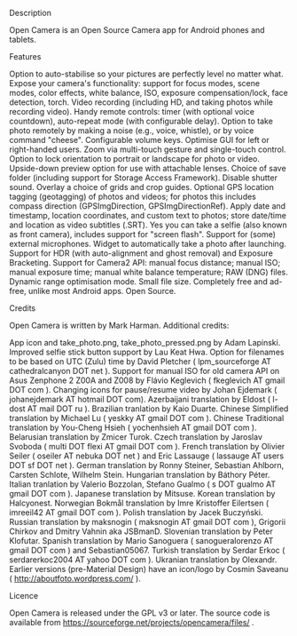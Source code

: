 Description

Open Camera is an Open Source Camera app for Android phones and tablets.

Features

Option to auto-stabilise so your pictures are perfectly level no matter what.
Expose your camera's functionality: support for focus modes, scene modes, color effects, white balance, ISO, exposure compensation/lock, face detection, torch.
Video recording (including HD, and taking photos while recording video).
Handy remote controls: timer (with optional voice countdown), auto-repeat mode (with configurable delay).
Option to take photo remotely by making a noise (e.g., voice, whistle), or by voice command "cheese".
Configurable volume keys.
Optimise GUI for left or right-handed users.
Zoom via multi-touch gesture and single-touch control.
Option to lock orientation to portrait or landscape for photo or video. Upside-down preview option for use with attachable lenses.
Choice of save folder (including support for Storage Access Framework).
Disable shutter sound.
Overlay a choice of grids and crop guides.
Optional GPS location tagging (geotagging) of photos and videos; for photos this includes compass direction (GPSImgDirection, GPSImgDirectionRef).
Apply date and timestamp, location coordinates, and custom text to photos; store date/time and location as video subtitles (.SRT).
Yes you can take a selfie (also known as front camera), includes support for "screen flash".
Support for (some) external microphones.
Widget to automatically take a photo after launching.
Support for HDR (with auto-alignment and ghost removal) and Exposure Bracketing.
Support for Camera2 API: manual focus distance; manual ISO; manual exposure time; manual white balance temperature; RAW (DNG) files.
Dynamic range optimisation mode.
Small file size.
Completely free and ad-free, unlike most Android apps. Open Source.

Credits

Open Camera is written by Mark Harman. Additional credits:

App icon and take_photo.png, take_photo_pressed.png by Adam Lapinski.
Improved selfie stick button support by Lau Keat Hwa.
Option for filenames to be based on UTC (Zulu) time by David Pletcher ( lpm_sourceforge AT cathedralcanyon DOT net ).
Support for manual ISO for old camera API on Asus Zenphone 2 Z00A and Z008 by Flávio Keglevich ( fkeglevich AT gmail DOT com ).
Changing icons for pause/resume video by Johan Ejdemark ( johanejdemark AT hotmail DOT com).
Azerbaijani translation by Eldost ( l-dost AT mail DOT ru ).
Brazilian tranlation by Kaio Duarte.
Chinese Simplified translation by Michael Lu ( yeskky AT gmail DOT com ).
Chinese Traditional translation by You-Cheng Hsieh ( yochenhsieh AT gmail DOT com ).
Belarusian translation by Zmicer Turok.
Czech translation by Jaroslav Svoboda ( multi DOT flexi AT gmail DOT com ).
French translation by Olivier Seiler ( oseiler AT nebuka DOT net ) and Eric Lassauge ( lassauge AT users DOT sf DOT net ).
German translation by Ronny Steiner, Sebastian Ahlborn, Carsten Schlote, Wilhelm Stein.
Hungarian translation by Báthory Péter.
Italian tranlation by Valerio Bozzolan, Stefano Gualmo ( s DOT gualmo AT gmail DOT com ).
Japanese translation by Mitsuse.
Korean translation by Halcyonest.
Norwegian Bokmål translation by Imre Kristoffer Eilertsen ( imreeil42 AT gmail DOT com ).
Polish translation by Jacek Buczyński.
Russian translation by maksnogin ( maksnogin AT gmail DOT com ), Grigorii Chirkov and Dmitry Vahnin aka JSBmanD.
Slovenian translation by Peter Klofutar.
Spanish translation by Mario Sanoguera ( sanogueralorenzo AT gmail DOT com ) and Sebastian05067.
Turkish translation by Serdar Erkoc ( serdarerkoc2004 AT yahoo DOT com ).
Ukranian translation by Olexandr.
Earlier versions (pre-Material Design) have an icon/logo by Cosmin Saveanu ( http://aboutfoto.wordpress.com/ ).

Licence

Open Camera is released under the GPL v3 or later. The source code is available from https://sourceforge.net/​projects/opencamera/files/ .
